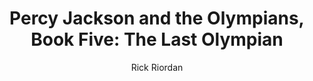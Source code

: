 ---
tag: 📚Book
title: "Percy Jackson and the Olympians, Book Five: The Last Olympian"
author: [Rick Riordan]
category: [Juvenile Fiction]
isbn: 1423131991 9781423131991
cover: http://books.google.com/books/content?id=LA-dKVg8alsC&printsec=frontcover&img=1&zoom=1&edge=curl&source=gbs_api
status: unread
Location: Physical
---